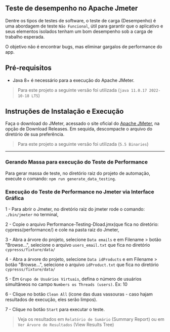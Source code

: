 ## Teste de desempenho no Apache Jmeter
Dentre os tipos de testes de software, o teste de carga (Desempenho) é uma abordagem de teste `Não Funcional`, útil para garantir que o aplicativo e seus elementos isolados tenham um bom desempenho sob a carga de trabalho esperada.

O objetivo não é encontrar bugs, mas eliminar gargalos de performance do app.

## Pré-requisitos
- Java 8+ é necessário para a execução do Apache JMeter.
> Para este projeto a seguinte versão foi utilizada (`java 11.0.17 2022-10-18 LTS`)

## Instruções de Instalação e Execução
Faça o download do JMeter, acessado o site oficial do [Apache JMeter](http://jmeter.apache.org/), na opção de Download Releases. Em sequida, descompacte o arquivo do diretório de sua preferência.
> Para este projeto a seguinte versão foi utilizada (`5.5 Binaries`)
___________

### Gerando Massa para execução do Teste de Performance
Para gerar massa de teste, no diretório raiz do projeto de automação, execute o comando: `npm run generate_data_testing`.



### Execução do Teste de Performance no Jmeter via Interface Gráfica
1 - Para abrir o Jmeter, no diretório raiz do jmeter rode o comando: `./bin/jmeter` no terminal,

2 - Copie o arquivo Performance-Testing-Dload.jmx(que fica no diretório: cypress/performance/) e cole na pasta raiz do Jmeter,

3 - Abra a árvore do projeto, selecione `Data emails` e em Filename > botão "Browse...", selecione o arquivo `users_email.txt` que fica no diretório `cypresss/fixture/data/`

4 - Abra a árvore do projeto, selecione `Data idProducts` e em Filename > botão "Browse...", selecione o arquivo `idProduct.txt` que fica no diretório `cypresss/fixture/data/`

5 - Em `Grupo de Usuários Virtuais`, defina o número de usuários simultâneos no campo `Numbers os Threads (users)`. Ex: 10

6 - Clique no botão `Clean All`  (ícone das duas vassouras - caso hajam resultados de execução, eles serão limpos).

7 - Clique no botão `Start` para executar o teste.
> Veja os resultados em `Relatório de Sumário` (Summary Report) ou em `Ver Árvore de Resultados` (View Results Tree)

